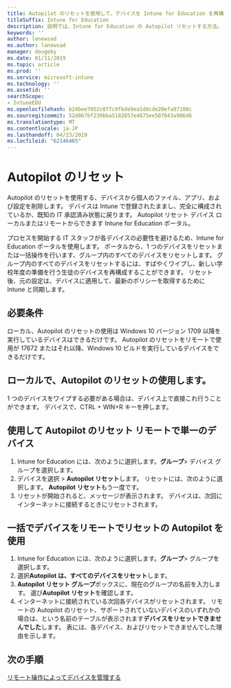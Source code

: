 ```yaml
---
title: Autopilot のリセットを使用して、デバイスを Intune for Education を再構成するには
titleSuffix: Intune for Education
description: 説明では、Intune for Education の Autopilot リセットする方法。
keywords: ''
author: lenewsad
ms.author: lanewsad
manager: dougeby
ms.date: 01/11/2019
ms.topic: article
ms.prod: ''
ms.service: microsoft-intune
ms.technology: ''
ms.assetid: ''
searchScope:
- IntuneEDU
ms.openlocfilehash: b24bee7052c07fc9fbde9ea1d8cde20efa97108c
ms.sourcegitcommit: 52d0b7bf230bba5182057e4875ee507843a906d6
ms.translationtype: MT
ms.contentlocale: ja-JP
ms.lasthandoff: 04/23/2019
ms.locfileid: "62146465"
---
```

# <a name="autopilot-reset"></a>Autopilot のリセット
Autopilot のリセットを使用する、デバイスから個人のファイル、アプリ、および設定を削除します。 デバイスは Intune で登録されたままし、完全に構成されているか、既知の IT 承認済み状態に戻ります。
Autopilot リセット デバイス ローカルまたはリモートからできます Intune for Education ポータル。  

プロセスを開始する IT スタッフが各デバイスの必要性を避けるため、Intune for Education ポータルを使用します。 ポータルから、1 つのデバイスをリセットまたは一括操作を行います、グループ内のすべてのデバイスをリセットします。 グループ内のすべてのデバイスをリセットするには、すばやくワイプし、新しい学校年度の準備を行う生徒のデバイスを再構成することができます。
リセット後、元の設定は、デバイスに適用して、最新のポリシーを取得するために Intune と同期します。  

## <a name="requirements"></a>必要条件
ローカル、Autopilot のリセットの使用は Windows 10 バージョン 1709 以降を実行しているデバイスはできるだけです。
Autopilot のリセットをリモートで使用が 17672 またはそれ以降、Windows 10 ビルドを実行しているデバイスをできるだけです。

## <a name="use-autopilot-reset-locally"></a>ローカルで、Autopilot のリセットの使用します。
1 つのデバイスをワイプする必要がある場合は、デバイス上で直接これ行うことができます。 デバイスで、CTRL + WIN+R キーを押します。  

## <a name="use-autopilot-reset-remotely-for-a-single-device"></a>使用して Autopilot のリセット リモートで単一のデバイス
1. Intune for Education には、次のように選択します。**グループ**> デバイス グループを選択します。
2. デバイスを選択 > **Autopilot リセット**します。 リセットには、次のように選択します。 **Autopilot リセット**もう一度です。
2.  リセットが開始されると、メッセージが表示されます。 デバイスは、次回にインターネットに接続するときにリセットされます。  

## <a name="use-autopilot-reset-remotely-for-devices-in-bulk"></a>一括でデバイスをリモートでリセットの Autopilot を使用  
1.  Intune for Education には、次のように選択します。**グループ**> グループを選択します。
2. 選択**Autopilot は、すべてのデバイスをリセット**します。
2. **Autopilot リセット グループ**ボックスに、現在のグループの名前を入力します。 選び**Autopilot リセット**を確認します。
3.  インターネットに接続されている次回各デバイスがリセットされます。 リモートの Autopilot のリセット、サポートされていないデバイスのいずれかの場合は、という名前のテーブルが表示されます**デバイスをリセットできませんでした**します。 表には、各デバイス、およびリセットできませんでした理由を示します。  

## <a name="next-steps"></a>次の手順
[リモート操作によってデバイスを管理する](edu-device-remote-actions.md)



